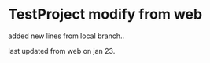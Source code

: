 # TestProject modify from web
added new lines from local branch..

last updated from web on jan 23.
